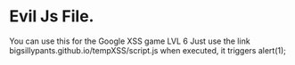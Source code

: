 # Evil Js File. 
You can use this for the Google XSS game LVL 6 
Just use the link bigsillypants.github.io/tempXSS/script.js
when executed, it triggers alert(1);

